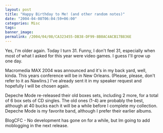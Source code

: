 ```yaml
---
layout: post
title: "Happy Birthday to Me! (and other random notes)"
date: "2004-04-08T06:04:59+06:00"
categories: Misc 
tags: 
banner_image: 
permalink: /2004/04/08/CA323455-DB38-DF99-8B0AC4ACB17B836E
---
```


Yes, I'm older again. Today I turn 31. Funny, I don't feel 31, especially when most of what I asked for this year were video games. I guess I'll grow up one day. 

Macromedia MAX 2004 was announced and it's in my back yard, well, kinda. This years conference will be in New Orleans. (Please, please, don't refer to it as Nawlins.) I've already sent it in my speaker request and hopefully I will be chosen again.

Depeche Mode re-released their old boxes sets, including 2 more, for a total of 6 box sets of CD singles. The old ones (1-4) are probably the best, although at 40 bucks each it will be a while before I complete my collection. Depeche Mode is my favorite band, although I prefer their earlier albums.

BlogCFC - No development has gone on for a while, but Im going to add moblogging in the next release.